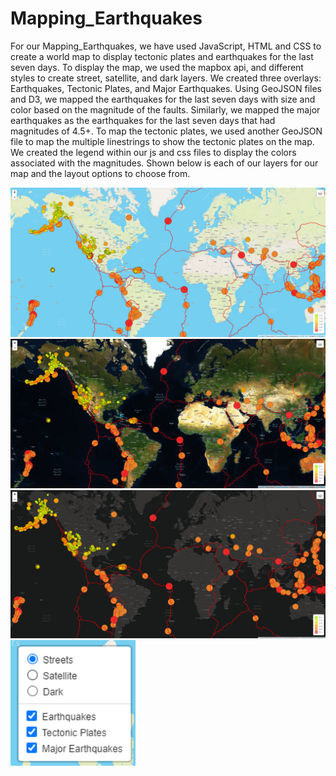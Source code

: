 # Mapping_Earthquakes
For our Mapping_Earthquakes, we have used JavaScript, HTML and CSS to create a world map to display tectonic plates and earthquakes for the last seven days. To display the map, we used the mapbox api, and different styles to create street, satellite, and dark layers. We created three overlays: Earthquakes, Tectonic Plates, and Major Earthquakes. Using GeoJSON files and D3, we mapped the earthquakes for the last seven days with size and color based on the magnitude of the faults. Similarly, we mapped the major earthquakes as the earthquakes for the last seven days that had magnitudes of 4.5+. To map the tectonic plates, we used another GeoJSON file to map the multiple linestrings to show the tectonic plates on the map. We created the legend within our js and css files to display the colors associated with the magnitudes. Shown below is each of our layers for our map and the layout options to choose from.

<img width="650" alt="streets" src="Earthquake_Challenge\static\images\streets.png">
<img width="650" alt="satellite" src="Earthquake_Challenge\static\images\satellite.png">
<img width="650" alt="dark" src="Earthquake_Challenge\static\images\dark.png">
<img width="200" alt="layout" src="Earthquake_Challenge\static\images\layout.png">